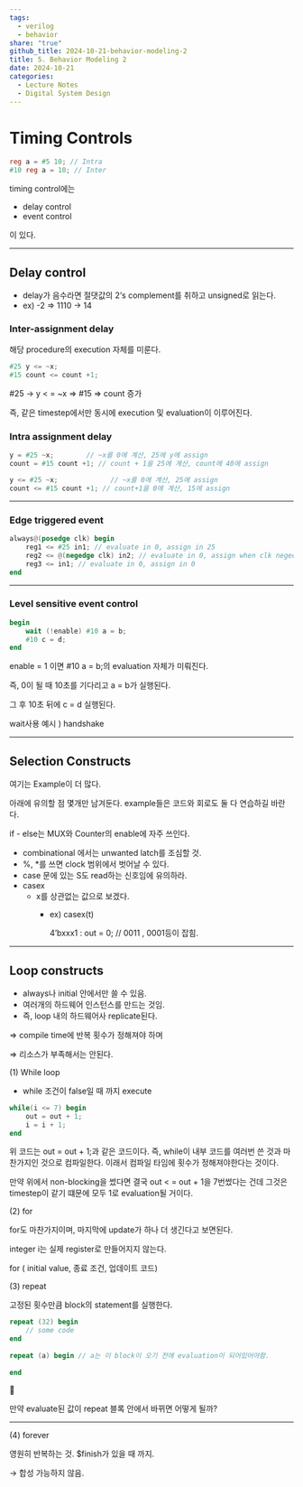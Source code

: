 ```yaml
---  
tags:  
  - verilog  
  - behavior  
share: "true"  
github_title: 2024-10-21-behavior-modeling-2  
title: 5. Behavior Modeling 2  
date: 2024-10-21  
categories:  
  - Lecture Notes  
  - Digital System Design  
---  
```

# Timing Controls  
  
```verilog  
reg a = #5 10; // Intra  
#10 reg a = 10; // Inter  
```  
  
timing control에는  
  
- delay control  
- event control  
  
이 있다.  
  
---  
  
## Delay control  
  
- delay가 음수라면 절댓값의 2’s complement를 취하고 unsigned로 읽는다.  
- ex) -2 ⇒ 1110 → 14  
  
### Inter-assignment delay  
  
해당 procedure의 execution 자체를 미룬다.  
  
```verilog  
#25 y <= ~x;            
#15 count <= count +1;  
```  
  
#25 → y < = ~x ⇒ #15 ⇒ count 증가  
  
즉, 같은 timestep에서만 동시에 execution 및 evaluation이 이루어진다.  
  
### Intra assignment delay  
  
```verilog  
y = #25 ~x;        // ~x를 0에 계산, 25에 y에 assign   
count = #15 count +1; // count + 1을 25에 계산, count에 40에 assign  
```  
  
```verilog  
y <= #25 ~x;             // ~x를 0에 계산, 25에 assign  
count <= #15 count +1; // count+1을 0에 계산, 15에 assign  
```  
  
---  
  
### Edge triggered event  
  
```verilog  
always@(posedge clk) begin  
	reg1 <= #25 in1; // evaluate in 0, assign in 25  
	reg2 <= @(negedge clk) in2; // evaluate in 0, assign when clk negedge  
	reg3 <= in1; // evaluate in 0, assign in 0  
end  
```  
  
---  
  
### Level sensitive event control  
  
```verilog  
begin  
	wait (!enable) #10 a = b;  
	#10 c = d;  
end  
```  
  
enable = 1 이면 #10 a = b;의 evaluation 자체가 미뤄진다.  
  
즉, 0이 될 때 10초를 기다리고 a = b가 실행된다.  
  
그 후 10초 뒤에 c = d 실행된다.  
  
wait사용 예시 ) handshake  
  
---  
  
## Selection Constructs  
  
여기는 Example이 더 많다.  
  
아래에 유의할 점 몇개만 남겨둔다. example들은 코드와 회로도 둘 다 연습하길 바란다.  
  
if - else는 MUX와 Counter의 enable에 자주 쓰인다.  
  
- combinational 에서는 unwanted latch를 조심할 것.  
- %, *를 쓰면 clock 범위에서 벗어날 수 있다.  
- case 문에 있는 S도 read하는 신호임에 유의하라.  
- casex  
    - x를 상관없는 값으로 보겠다.  
        - ex) casex(t)  
              
            4’bxxx1 : out = 0; // 0011 , 0001등이 잡힘.  
              
  
---  
  
## Loop constructs  
  
- always나 initial 안에서만 쓸 수 있음.  
- 여러개의 하드웨어 인스턴스를 만드는 것임.  
- 즉, loop 내의 하드웨어사 replicate된다.  
  
⇒ compile time에 반복 횟수가 정해져야 하며  
  
⇒ 리소스가 부족해서는 안된다.  
  
(1) While loop  
  
- while 조건이 false일 때 까지 execute  
  
```verilog  
while(i <= 7) begin  
	out = out + 1;  
	i = i + 1;  
end  
```  
  
위 코드는 out = out + 1;과 같은 코드이다. 즉, while이 내부 코드를 여러번 쓴 것과 마찬가지인 것으로 컴파일한다. 이래서 컴파일 타임에 횟수가 정해져야한다는 것이다.  
  
만약 위에서 non-blocking을 썼다면 결국 out < = out + 1을 7번썼다는 건데 그것은 timestep이 같기 떄문에 모두 1로 evaluation될 거이다.  
  
(2) for  
  
for도 마찬가지이며, 마지막에 update가 하나 더 생긴다고 보면된다.  
  
integer i는 실제 register로 만들어지지 않는다.  
  
for ( initial value, 종료 조건, 업데이트 코드)  
  
(3) repeat  
  
고정된 횟수만큼 block의 statement를 실행한다.  
  
```verilog  
repeat (32) begin  
	// some code  
end  
  
repeat (a) begin // a는 이 block이 오기 전에 evaluation이 되어있어야함.  
  
end  
```  
  
<aside> 📖  
  
만약 evaluate된 값이 repeat 블록 안에서 바뀌면 어떻게 될까?  
  
</aside>  
  
---  
  
(4) forever  
  
영원히 반복하는 것. $finish가 있을 때 까지.  
  
→ 합성 가능하지 않음.